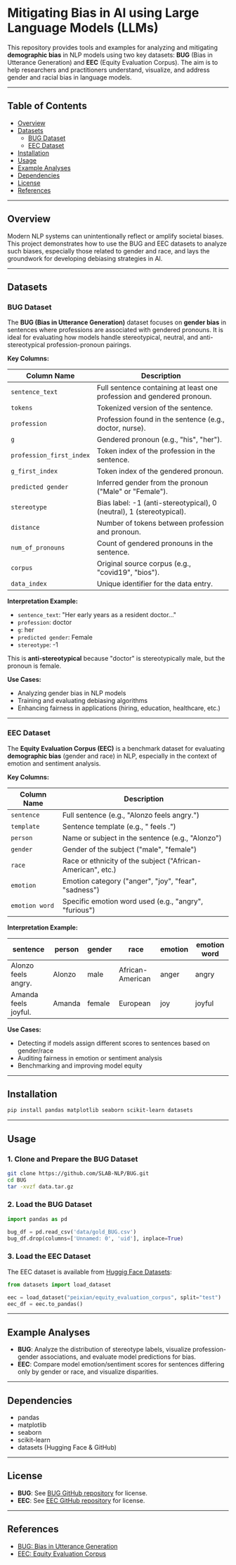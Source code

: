 # Mitigating Bias in AI using Large Language Models (LLMs)

This repository provides tools and examples for analyzing and mitigating **demographic bias** in NLP models using two key datasets: **BUG** (Bias in Utterance Generation) and **EEC** (Equity Evaluation Corpus). The aim is to help researchers and practitioners understand, visualize, and address gender and racial bias in language models.

---

## Table of Contents

- [Overview](#overview)
- [Datasets](#datasets)
  - [BUG Dataset](#bug-dataset)
  - [EEC Dataset](#eec-dataset)
- [Installation](#installation)
- [Usage](#usage)
- [Example Analyses](#example-analyses)
- [Dependencies](#dependencies)
- [License](#license)
- [References](#references)

---

## Overview

Modern NLP systems can unintentionally reflect or amplify societal biases. This project demonstrates how to use the BUG and EEC datasets to analyze such biases, especially those related to gender and race, and lays the groundwork for developing debiasing strategies in AI.

---

## Datasets

### BUG Dataset

The **BUG (Bias in Utterance Generation)** dataset focuses on **gender bias** in sentences where professions are associated with gendered pronouns. It is ideal for evaluating how models handle stereotypical, neutral, and anti-stereotypical profession-pronoun pairings.

**Key Columns:**

| Column Name              | Description                                                                 |
|--------------------------|-----------------------------------------------------------------------------|
| `sentence_text`          | Full sentence containing at least one profession and gendered pronoun.      |
| `tokens`                 | Tokenized version of the sentence.                                          |
| `profession`             | Profession found in the sentence (e.g., doctor, nurse).                     |
| `g`                      | Gendered pronoun (e.g., "his", "her").                                      |
| `profession_first_index` | Token index of the profession in the sentence.                              |
| `g_first_index`          | Token index of the gendered pronoun.                                        |
| `predicted gender`       | Inferred gender from the pronoun ("Male" or "Female").                      |
| `stereotype`             | Bias label: -1 (anti-stereotypical), 0 (neutral), 1 (stereotypical).        |
| `distance`               | Number of tokens between profession and pronoun.                            |
| `num_of_pronouns`        | Count of gendered pronouns in the sentence.                                 |
| `corpus`                 | Original source corpus (e.g., "covid19", "bios").                           |
| `data_index`             | Unique identifier for the data entry.                                       |

**Interpretation Example:**

- `sentence_text`: "Her early years as a resident doctor..."
- `profession`: doctor
- `g`: her
- `predicted gender`: Female
- `stereotype`: -1

This is **anti-stereotypical** because "doctor" is stereotypically male, but the pronoun is female.

**Use Cases:**
- Analyzing gender bias in NLP models
- Training and evaluating debiasing algorithms
- Enhancing fairness in applications (hiring, education, healthcare, etc.)

---

### EEC Dataset

The **Equity Evaluation Corpus (EEC)** is a benchmark dataset for evaluating **demographic bias** (gender and race) in NLP, especially in the context of emotion and sentiment analysis.

**Key Columns:**

| Column Name    | Description                                                     |
|----------------|-----------------------------------------------------------------|
| `sentence`     | Full sentence (e.g., "Alonzo feels angry.")                     |
| `template`     | Sentence template (e.g., " feels .")   |
| `person`       | Name or subject in the sentence (e.g., "Alonzo")                |
| `gender`       | Gender of the subject ("male", "female")                        |
| `race`         | Race or ethnicity of the subject ("African-American", etc.)     |
| `emotion`      | Emotion category ("anger", "joy", "fear", "sadness")            |
| `emotion word` | Specific emotion word used (e.g., "angry", "furious")           |

**Interpretation Example:**

| sentence              | person  | gender | race             | emotion | emotion word |
|-----------------------|---------|--------|------------------|---------|--------------|
| Alonzo feels angry.   | Alonzo  | male   | African-American | anger   | angry        |
| Amanda feels joyful.  | Amanda  | female | European         | joy     | joyful       |

**Use Cases:**
- Detecting if models assign different scores to sentences based on gender/race
- Auditing fairness in emotion or sentiment analysis
- Benchmarking and improving model equity

---

## Installation

```bash
pip install pandas matplotlib seaborn scikit-learn datasets
```

---

## Usage

### 1. Clone and Prepare the BUG Dataset

```bash
git clone https://github.com/SLAB-NLP/BUG.git
cd BUG
tar -xvzf data.tar.gz
```

### 2. Load the BUG Dataset

```python
import pandas as pd

bug_df = pd.read_csv('data/gold_BUG.csv')
bug_df.drop(columns=['Unnamed: 0', 'uid'], inplace=True)
```

### 3. Load the EEC Dataset

The EEC dataset is available from [Huggig Face Datasets](https://huggingface.co/datasets/peixian/equity_evaluation_corpus):

```python
from datasets import load_dataset

eec = load_dataset("peixian/equity_evaluation_corpus", split="test")
eec_df = eec.to_pandas()
```

---

## Example Analyses

- **BUG**: Analyze the distribution of stereotype labels, visualize profession-gender associations, and evaluate model predictions for bias.
- **EEC**: Compare model emotion/sentiment scores for sentences differing only by gender or race, and visualize disparities.

---

## Dependencies

- pandas
- matplotlib
- seaborn
- scikit-learn
- datasets (Hugging Face & GitHub)

---

## License

- **BUG**: See [BUG GitHub repository](https://github.com/SLAB-NLP/BUG) for license.
- **EEC**: See [EEC GitHub repository](https://huggingface.co/datasets/peixian/equity_evaluation_corpus) for license.

---

## References

- [BUG: Bias in Utterance Generation](https://github.com/SLAB-NLP/BUG)
- [EEC: Equity Evaluation Corpus](https://huggingface.co/datasets/peixian/equity_evaluation_corpus)

